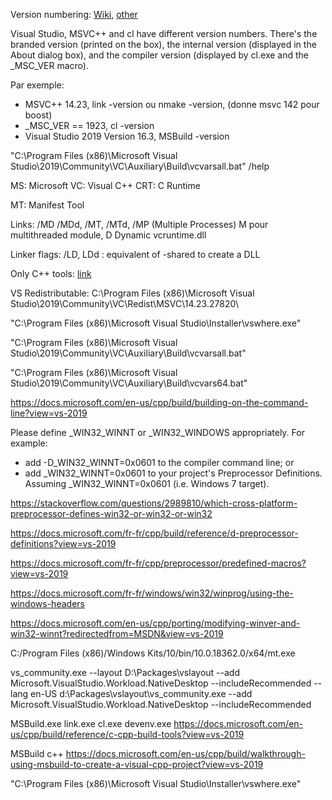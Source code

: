 Version numbering: [Wiki](https://en.wikipedia.org/wiki/Microsoft_Visual_C%2B%2B), [other](https://stackoverflow.com/questions/31885337/what-compiler-is-in-visual-studio-2015)

Visual Studio, MSVC++ and cl have different version numbers. There's the branded version (printed on the box), the internal version (displayed in the About dialog box), and the compiler version (displayed by cl.exe and the _MSC_VER macro).

Par exemple: 
- MSVC++ 14.23, link -version ou nmake -version, (donne msvc 142 pour boost)
- _MSC_VER == 1923, cl -version
- Visual Studio 2019 Version 16.3, MSBuild -version

"C:\Program Files (x86)\Microsoft Visual Studio\2019\Community\VC\Auxiliary\Build\vcvarsall.bat" /help

MS: Microsoft 
VC: Visual C++
CRT: C Runtime

MT: Manifest Tool

Links: /MD /MDd, /MT, /MTd, /MP (Multiple Processes)
M pour multithreaded module, D Dynamic
vcruntime<version>.dll

Linker flags: /LD, LDd : equivalent of -shared to create a DLL

Only C++ tools: [link](https://visualstudio.microsoft.com/fr/visual-cpp-build-tools)

VS Redistributable: C:\Program Files (x86)\Microsoft Visual Studio\2019\Community\VC\Redist\MSVC\14.23.27820\

"C:\Program Files (x86)\Microsoft Visual Studio\Installer\vswhere.exe"

"C:\Program Files (x86)\Microsoft Visual Studio\2019\Community\VC\Auxiliary\Build\vcvarsall.bat"

"C:\Program Files (x86)\Microsoft Visual Studio\2019\Community\VC\Auxiliary\Build\vcvars64.bat"

https://docs.microsoft.com/en-us/cpp/build/building-on-the-command-line?view=vs-2019

Please define _WIN32_WINNT or _WIN32_WINDOWS appropriately. For example:
- add -D_WIN32_WINNT=0x0601 to the compiler command line; or
- add _WIN32_WINNT=0x0601 to your project's Preprocessor Definitions.
Assuming _WIN32_WINNT=0x0601 (i.e. Windows 7 target).

https://stackoverflow.com/questions/2989810/which-cross-platform-preprocessor-defines-win32-or-win32-or-win32

https://docs.microsoft.com/fr-fr/cpp/build/reference/d-preprocessor-definitions?view=vs-2019

https://docs.microsoft.com/fr-fr/cpp/preprocessor/predefined-macros?view=vs-2019

https://docs.microsoft.com/fr-fr/windows/win32/winprog/using-the-windows-headers

https://docs.microsoft.com/en-us/cpp/porting/modifying-winver-and-win32-winnt?redirectedfrom=MSDN&view=vs-2019

C:/Program Files (x86)/Windows Kits/10/bin/10.0.18362.0/x64/mt.exe

vs_community.exe --layout D:\Packages\vslayout --add Microsoft.VisualStudio.Workload.NativeDesktop --includeRecommended --lang en-US
d:\Packages\vslayout\vs_community.exe --add Microsoft.VisualStudio.Workload.NativeDesktop --includeRecommended

MSBuild.exe
link.exe
cl.exe
devenv.exe
https://docs.microsoft.com/en-us/cpp/build/reference/c-cpp-build-tools?view=vs-2019

MSBuild c++
https://docs.microsoft.com/en-us/cpp/build/walkthrough-using-msbuild-to-create-a-visual-cpp-project?view=vs-2019

"C:\Program Files (x86)\Microsoft Visual Studio\Installer\vswhere.exe"

